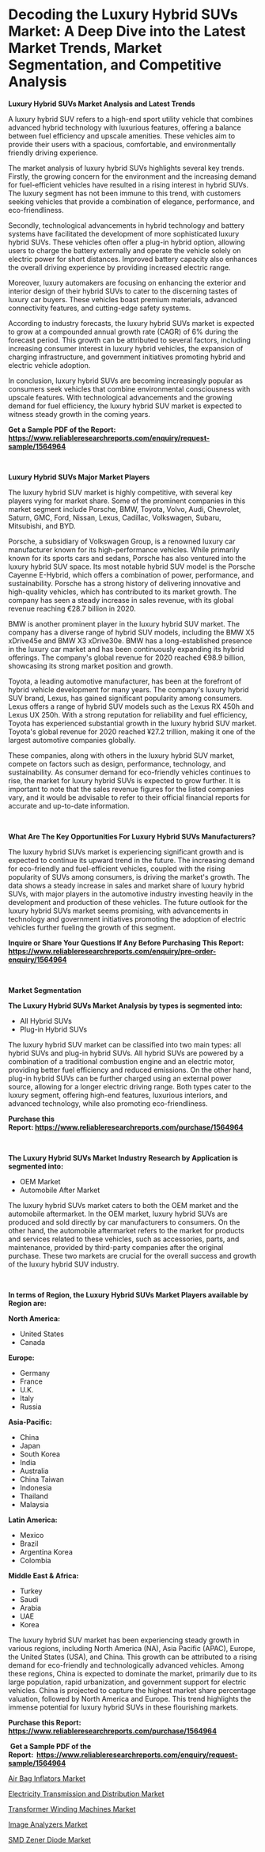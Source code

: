 <p><h1>Decoding the Luxury Hybrid SUVs Market: A Deep Dive into the Latest Market Trends, Market Segmentation, and Competitive Analysis</h1></p><p><strong>Luxury Hybrid SUVs Market Analysis and Latest Trends</strong></p>
<p><p>A luxury hybrid SUV refers to a high-end sport utility vehicle that combines advanced hybrid technology with luxurious features, offering a balance between fuel efficiency and upscale amenities. These vehicles aim to provide their users with a spacious, comfortable, and environmentally friendly driving experience.</p><p>The market analysis of luxury hybrid SUVs highlights several key trends. Firstly, the growing concern for the environment and the increasing demand for fuel-efficient vehicles have resulted in a rising interest in hybrid SUVs. The luxury segment has not been immune to this trend, with customers seeking vehicles that provide a combination of elegance, performance, and eco-friendliness.</p><p>Secondly, technological advancements in hybrid technology and battery systems have facilitated the development of more sophisticated luxury hybrid SUVs. These vehicles often offer a plug-in hybrid option, allowing users to charge the battery externally and operate the vehicle solely on electric power for short distances. Improved battery capacity also enhances the overall driving experience by providing increased electric range.</p><p>Moreover, luxury automakers are focusing on enhancing the exterior and interior design of their hybrid SUVs to cater to the discerning tastes of luxury car buyers. These vehicles boast premium materials, advanced connectivity features, and cutting-edge safety systems.</p><p>According to industry forecasts, the luxury hybrid SUVs market is expected to grow at a compounded annual growth rate (CAGR) of 6% during the forecast period. This growth can be attributed to several factors, including increasing consumer interest in luxury hybrid vehicles, the expansion of charging infrastructure, and government initiatives promoting hybrid and electric vehicle adoption.</p><p>In conclusion, luxury hybrid SUVs are becoming increasingly popular as consumers seek vehicles that combine environmental consciousness with upscale features. With technological advancements and the growing demand for fuel efficiency, the luxury hybrid SUV market is expected to witness steady growth in the coming years.</p></p>
<p><strong>Get a Sample PDF of the Report:&nbsp; <a href="https://www.reliableresearchreports.com/enquiry/request-sample/1564964">https://www.reliableresearchreports.com/enquiry/request-sample/1564964</a></strong></p>
<p>&nbsp;</p>
<p><strong>Luxury Hybrid SUVs Major Market Players</strong></p>
<p><p>The luxury hybrid SUV market is highly competitive, with several key players vying for market share. Some of the prominent companies in this market segment include Porsche, BMW, Toyota, Volvo, Audi, Chevrolet, Saturn, GMC, Ford, Nissan, Lexus, Cadillac, Volkswagen, Subaru, Mitsubishi, and BYD.</p><p>Porsche, a subsidiary of Volkswagen Group, is a renowned luxury car manufacturer known for its high-performance vehicles. While primarily known for its sports cars and sedans, Porsche has also ventured into the luxury hybrid SUV space. Its most notable hybrid SUV model is the Porsche Cayenne E-Hybrid, which offers a combination of power, performance, and sustainability. Porsche has a strong history of delivering innovative and high-quality vehicles, which has contributed to its market growth. The company has seen a steady increase in sales revenue, with its global revenue reaching €28.7 billion in 2020.</p><p>BMW is another prominent player in the luxury hybrid SUV market. The company has a diverse range of hybrid SUV models, including the BMW X5 xDrive45e and BMW X3 xDrive30e. BMW has a long-established presence in the luxury car market and has been continuously expanding its hybrid offerings. The company's global revenue for 2020 reached €98.9 billion, showcasing its strong market position and growth.</p><p>Toyota, a leading automotive manufacturer, has been at the forefront of hybrid vehicle development for many years. The company's luxury hybrid SUV brand, Lexus, has gained significant popularity among consumers. Lexus offers a range of hybrid SUV models such as the Lexus RX 450h and Lexus UX 250h. With a strong reputation for reliability and fuel efficiency, Toyota has experienced substantial growth in the luxury hybrid SUV market. Toyota's global revenue for 2020 reached ¥27.2 trillion, making it one of the largest automotive companies globally.</p><p>These companies, along with others in the luxury hybrid SUV market, compete on factors such as design, performance, technology, and sustainability. As consumer demand for eco-friendly vehicles continues to rise, the market for luxury hybrid SUVs is expected to grow further. It is important to note that the sales revenue figures for the listed companies vary, and it would be advisable to refer to their official financial reports for accurate and up-to-date information.</p></p>
<p>&nbsp;</p>
<p><strong>What Are The Key Opportunities For Luxury Hybrid SUVs Manufacturers?</strong></p>
<p><p>The luxury hybrid SUVs market is experiencing significant growth and is expected to continue its upward trend in the future. The increasing demand for eco-friendly and fuel-efficient vehicles, coupled with the rising popularity of SUVs among consumers, is driving the market's growth. The data shows a steady increase in sales and market share of luxury hybrid SUVs, with major players in the automotive industry investing heavily in the development and production of these vehicles. The future outlook for the luxury hybrid SUVs market seems promising, with advancements in technology and government initiatives promoting the adoption of electric vehicles further fueling the growth of this segment.</p></p>
<p><strong>Inquire or Share Your Questions If Any Before Purchasing This Report: <a href="https://www.reliableresearchreports.com/enquiry/pre-order-enquiry/1564964">https://www.reliableresearchreports.com/enquiry/pre-order-enquiry/1564964</a></strong></p>
<p>&nbsp;</p>
<p><strong>Market Segmentation</strong></p>
<p><strong>The Luxury Hybrid SUVs Market Analysis by types is segmented into:</strong></p>
<p><ul><li>All Hybrid SUVs</li><li>Plug-in Hybrid SUVs</li></ul></p>
<p><p>The luxury hybrid SUV market can be classified into two main types: all hybrid SUVs and plug-in hybrid SUVs. All hybrid SUVs are powered by a combination of a traditional combustion engine and an electric motor, providing better fuel efficiency and reduced emissions. On the other hand, plug-in hybrid SUVs can be further charged using an external power source, allowing for a longer electric driving range. Both types cater to the luxury segment, offering high-end features, luxurious interiors, and advanced technology, while also promoting eco-friendliness.</p></p>
<p><strong>Purchase this Report:&nbsp;<a href="https://www.reliableresearchreports.com/purchase/1564964">https://www.reliableresearchreports.com/purchase/1564964</a></strong></p>
<p>&nbsp;</p>
<p><strong>The Luxury Hybrid SUVs Market Industry Research by Application is segmented into:</strong></p>
<p><ul><li>OEM Market</li><li>Automobile After Market</li></ul></p>
<p><p>The luxury hybrid SUVs market caters to both the OEM market and the automobile aftermarket. In the OEM market, luxury hybrid SUVs are produced and sold directly by car manufacturers to consumers. On the other hand, the automobile aftermarket refers to the market for products and services related to these vehicles, such as accessories, parts, and maintenance, provided by third-party companies after the original purchase. These two markets are crucial for the overall success and growth of the luxury hybrid SUV industry.</p></p>
<p>&nbsp;</p>
<p><strong>In terms of Region, the Luxury Hybrid SUVs Market Players available by Region are:</strong></p>
<p>
    <p> <strong> North America: </strong>
        <ul>
            <li>United States</li>
            <li>Canada</li>
        </ul>
        </p> 
    <p> <strong> Europe: </strong>
        <ul>
            <li>Germany</li>
            <li>France</li>
            <li>U.K.</li>
            <li>Italy</li>
            <li>Russia</li>
        </ul>
        </p> 
    <p> <strong> Asia-Pacific: </strong>
        <ul>
            <li>China</li>
            <li>Japan</li>
            <li>South Korea</li>
            <li>India</li>
            <li>Australia</li>
            <li>China Taiwan</li>
            <li>Indonesia</li>
            <li>Thailand</li>
            <li>Malaysia</li>
        </ul>
        </p> 
    <p> <strong> Latin America: </strong>
        <ul>
            <li>Mexico</li>
            <li>Brazil</li>
            <li>Argentina Korea</li>
            <li>Colombia</li>
        </ul>
        </p> 
    <p> <strong> Middle East & Africa: </strong>
        <ul>
            <li>Turkey</li>
            <li>Saudi</li>
            <li>Arabia</li>
            <li>UAE</li>
            <li>Korea</li>
        </ul>
    </p>
    </p>
<p><p>The luxury hybrid SUV market has been experiencing steady growth in various regions, including North America (NA), Asia Pacific (APAC), Europe, the United States (USA), and China. This growth can be attributed to a rising demand for eco-friendly and technologically advanced vehicles. Among these regions, China is expected to dominate the market, primarily due to its large population, rapid urbanization, and government support for electric vehicles. China is projected to capture the highest market share percentage valuation, followed by North America and Europe. This trend highlights the immense potential for luxury hybrid SUVs in these flourishing markets.</p></p>
<p><strong>Purchase this Report: <a href="https://www.reliableresearchreports.com/purchase/1564964">https://www.reliableresearchreports.com/purchase/1564964</a></strong></p>
<p>&nbsp;<strong>Get a Sample PDF of the Report:&nbsp;&nbsp;<a href="https://www.reliableresearchreports.com/enquiry/request-sample/1564964">https://www.reliableresearchreports.com/enquiry/request-sample/1564964</a></strong></p>
<p><strong></strong></p>
<p><p><a href="https://github.com/sofyaavrova/Market-Research-Report-List-1/blob/main/air-bag-inflators-market.md">Air Bag Inflators Market</a></p><p><a href="https://medium.com/@rosm15203/electricity-transmission-and-distribution-market-analysis-its-cagr-market-segmentation-and-global-ac1f598e3ae6">Electricity Transmission and Distribution Market</a></p><p><a href="https://www.linkedin.com/pulse/decoding-transformer-winding-machines-market-deep-dive-6hnye/">Transformer Winding Machines Market</a></p><p><a href="https://www.linkedin.com/pulse/image-analyzers-market-size-share-amp-trends-analysis-report-ghzae/">Image Analyzers Market</a></p><p><a href="https://medium.com/@amyjacobi1918/smd-zener-diode-market-size-cagr-trends-2024-2030-54503de7d425">SMD Zener Diode Market</a></p></p>
